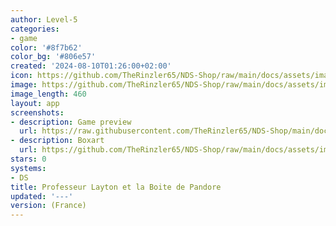 ```yaml
---
author: Level-5
categories:
- game
color: '#8f7b62'
color_bg: '#806e57'
created: '2024-08-10T01:26:00+02:00'
icon: https://github.com/TheRinzler65/NDS-Shop/raw/main/docs/assets/images/icons/professeurlaytonetlaboitedepandore.png
image: https://github.com/TheRinzler65/NDS-Shop/raw/main/docs/assets/images/icons/professeurlaytonetlaboitedepandore.png
image_length: 460
layout: app
screenshots:
- description: Game preview
  url: https://raw.githubusercontent.com/TheRinzler65/NDS-Shop/main/docs/assets/images/screenshots/professeurlaytonetlaboitedepandore/professeurlaytonetlaboitedepandore.png
- description: Boxart
  url: https://github.com/TheRinzler65/NDS-Shop/raw/main/docs/assets/images/boxart/Professeur%20Layton%20et%20la%20Boite%20de%20Pandore%20(France)%20%5Bb%5D.nds.png
stars: 0
systems:
- DS
title: Professeur Layton et la Boite de Pandore
updated: '---'
version: (France)
---
```

